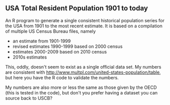 USA Total Resident Population 1901 to today
-------------------------------------------

An R program to generate a single consistent historical population series for the USA from 1901 to the most recent estimate. It is based on a compilation of multiple US Census Bureau files, namely
- an estimate from 1901-1999
- revised estimates 1990-1999 based on 2000 census
- estimates 2000-2009 based on 2010 census
- 2010s estimates

This, oddly, doesn't seem to exist as a single official data set. My numbers are consistent with http://www.multpl.com/united-states-population/table, but here you have the R code to validate the numbers.

My numbers are also more or less the same as those given by the OECD (this is tested in the code), but don't you prefer having a dataset you can source back to USCB?